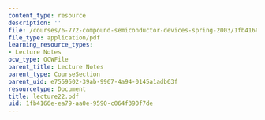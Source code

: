 ```yaml
---
content_type: resource
description: ''
file: /courses/6-772-compound-semiconductor-devices-spring-2003/1fb4166eea79aa0e9590c064f390f7de_lecture22.pdf
file_type: application/pdf
learning_resource_types:
- Lecture Notes
ocw_type: OCWFile
parent_title: Lecture Notes
parent_type: CourseSection
parent_uid: e7559502-39ab-9967-4a94-0145a1adb63f
resourcetype: Document
title: lecture22.pdf
uid: 1fb4166e-ea79-aa0e-9590-c064f390f7de
---
```


